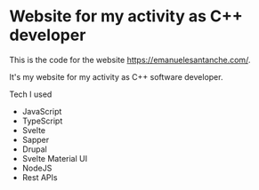 # Website for my activity as C++ developer

This is the code for the website https://emanuelesantanche.com/.

It's my website for my activity as C++ software developer.

Tech I used

* JavaScript
* TypeScript
* Svelte 
* Sapper 
* Drupal
* Svelte Material UI
* NodeJS
* Rest APIs
